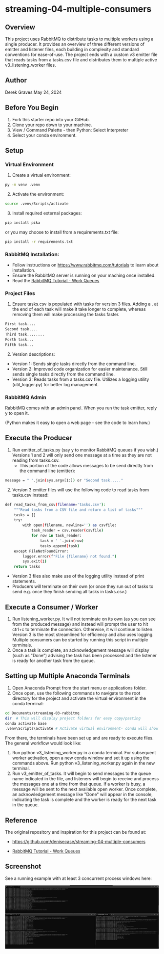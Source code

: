 # streaming-04-multiple-consumers

## Overview

This project uses RabbitMQ to distribute tasks to multiple workers using a single producer. It provides an overview of three different versions of emitter and listener files, each building in complexity and standard conventions for ease-of-use. The project ends with a custom v3 emitter file that reads tasks from a tasks.csv file and distributes them to multiple active v3_listening_worker files.

## Author

Derek Graves
May 24, 2024

## Before You Begin

1. Fork this starter repo into your GitHub.
2. Clone your repo down to your machine.
3. View / Command Palette - then Python: Select Interpreter
4. Select your conda environment. 

## Setup

### Virtual Environment

1. Create a virtual environment:
```bash
py -m venv .venv
```
2. Activate the environment:
```bash
source .venv/Scripts/activate
```
3.  Install required external packages:
```bash
pip install pika
```
or you may choose to install from a requirements.txt file:

```bash
pip install -r requirements.txt
```

### RabbitMQ Installation:
- Follow instructions on https://www.rabbitmq.com/tutorials to learn about installation.
- Ensure the RabbitMQ server is running on your maching once installed.
- Read the [RabbitMQ Tutorial - Work Queues](https://www.rabbitmq.com/tutorials/tutorial-two-python.html)

### Project Files

1. Ensure tasks.csv is populated with tasks for version 3 files.  Adding a . at the end of each task will make it take longer to complete, whereas removing them will make processing the tasks faster. 

```bash
First task....
Second task....
Third task........
Forth task...
Fifth task...
```

2. Version descriptions:

- Version 1: Sends single tasks directly from the command line.
- Version 2: Improved code organization for easier maintenance. Still sends single tasks directly from the command line.
- Version 3: Reads tasks from a tasks.csv file. Utilizes a logging utility (util_logger.py) for better log management.

### RabbitMQ Admin 

RabbitMQ comes with an admin panel. When you run the task emitter, reply y to open it. 

(Python makes it easy to open a web page - see the code to learn how.)

## Execute the Producer

1. Run emitter_of_tasks.py (say y to monitor RabbitMQ queues if you wish.)  Versions 1 and 2 will only send one message at a time as they are not reading from tasks.csv.  
    - This portion of the code allows messages to be send directly from the command line (emitter): 
```bash
message = " ".join(sys.argv[1:]) or "Second task....."
```

2.  Version 3 emitter files will use the following code to read tasks from tasks.csv instead:
```bash
def read_tasks_from_csv(filename='tasks.csv'):
    """Read tasks from a CSV file and return a list of tasks"""
    tasks = []
    try:
        with open(filename, newline='') as csvfile:
            task_reader = csv.reader(csvfile)
            for row in task_reader:
                task = ' '.join(row)
                tasks.append(task)
    except FileNotFoundError:
        logger.error(f"File {filename} not found.")
        sys.exit(1)
    return tasks
```
- Version 3 files also make use of the logging utility instead of print statements. 
- Producers will terminate on their own (or once they run out of tasks to send e.g. once they finish sending all tasks in tasks.csv.)

## Execute a Consumer / Worker

1. Run listening_worker.py. It will not terminate on its own (as you can see from the produced message) and instead will prompt the user to hit ctrl+c to terminate the connection. Otherwise, it will continue to listen. Version 3 is the most streamlined for efficiency and also uses logging. Multiple consumers can be started by running this script in multiple terminals.
2. Once a task is complete, an acknowledgement message will display (such as "Done") advising the task has been processed and the listener is ready for another task from the queue. 

## Setting up Multiple Anaconda Terminals

1.  Open Anaconda Prompt from the start menu or applications folder.
2.  Once open, use the following commands to navigate to the root directory for the project and activate the virtual environment in the conda terminal:
```bash
cd Documents/streaming-03-rabbitmq
dir  # This will display project folders for easy copy/pasting
conda activate base
.venv\Scripts\activate # Activate virtual environment- conda will show .venv next to command line. 
```

From there, the terminals have been set up and are ready to execute files.  The general workflow would look like: 
1. Run python v3_listening_worker.py in a conda terminal.  For subsequent worker activation, open a new conda window and set it up using the commands above. Run python v3_listening_worker.py again in the new terminal.  
2. Run v3_emitter_of_tasks.  It will begin to send messages to the queue name indicated in the file, and listeners will begin to receive and process the messages one at a time from that queue.  If a worker is busy, a message will be sent to the next available open worker.  Once complete, an acknowledgement message like "Done" will appear in the console, indicating the task is complete and the worker is ready for the next task in the queue. 

## Reference

The original repository and inspiration for this project can be found at: 
- https://github.com/denisecase/streaming-04-multiple-consumers

- [RabbitMQ Tutorial - Work Queues](https://www.rabbitmq.com/tutorials/tutorial-two-python.html)


## Screenshot

See a running example with at least 3 concurrent process windows here:

![Screenshot](images/EmittertoMultiListeners%202024-05-24%20155857.png)